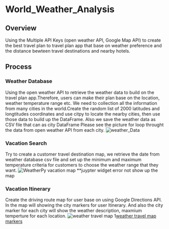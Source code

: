 # World_Weather_Analysis

## Overview
Using the Multiple API Keys (open weather API, Google Map API) to create the best travel plan to travel plan app that base on weather preference and the distance bewteen travel destinations and nearby hotels.

## Process
### Weather Database
Using the open weather API to retrieve the weather data to build on the travel plan app.Therefore, users can make their plan base on the location, weather temperature range etc. We need to collection all the information from many cities in the world.Create the random list of 2000 latitudes and longtitudes coordinates and use citpy to locate the nearby cities, then use those data to build up the DataFrame. Also we save the weather data as CSV file that can as city DataFrame
Please see the picture for loop throught the data from open weather API from each city.
![weather_Data](Weather_Database.png)

### Vacation Search
Try to create a customer travel destination map, we retrieve the date from weather database csv file and set up the minimum and maximum temperature criteria for customers to choose the weather range that they want.
![WeatherPy vacation map](WeaterPy_vacation_map.png)
**juypter widget error not show up the map


### Vacation ltinerary
Create the driving route map for user base on using Google Directions API. In the map will showing the city markers for user ltinerary. And also the city marker for each city will show the weather description, maxmium temperture for each location.
![weather travel map](WeatherPy_travel_map)
1[weather travel map markers](WeatherPy_travel_map_markers)